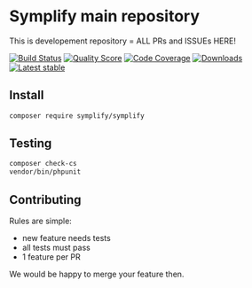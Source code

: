 # Symplify main repository

This is developement repository = ALL PRs and ISSUEs HERE!

[![Build Status](https://img.shields.io/travis/Symplify/Symplify.svg?style=flat-square)](https://travis-ci.org/Symplify/Symplify)
[![Quality Score](https://img.shields.io/scrutinizer/g/Symplify/Symplify.svg?style=flat-square)](https://scrutinizer-ci.com/g/Symplify/Symplify)
[![Code Coverage](https://img.shields.io/scrutinizer/coverage/g/Symplify/Symplify.svg?style=flat-square)](https://scrutinizer-ci.com/g/Symplify/Symplify)
[![Downloads](https://img.shields.io/packagist/dt/symplify/symplify.svg?style=flat-square)](https://packagist.org/packages/symplify/symplify)
[![Latest stable](https://img.shields.io/packagist/v/symplify/symplify.svg?style=flat-square)](https://packagist.org/packages/symplify/symplify)


## Install

```bash
composer require symplify/symplify
```


## Testing

```bash
composer check-cs
vendor/bin/phpunit
```


## Contributing

Rules are simple:

- new feature needs tests
- all tests must pass
- 1 feature per PR

We would be happy to merge your feature then.
